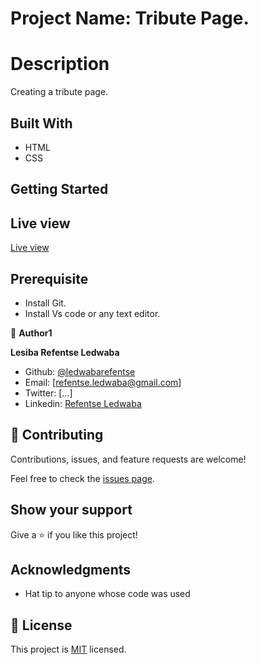 # Project Name: Tribute Page.

# Description

Creating a tribute page.

## Built With

- HTML
- CSS

## Getting Started

## Live view
[Live view](https://astonishing-kitsune-e76dfc.netlify.app/)

## Prerequisite

- Install Git.
- Install Vs code or any text editor.

👤 **Author1**

 **Lesiba Refentse Ledwaba**
 
- Github: [ @ledwabarefentse](https://github.com/ledwabarefentse) 
- Email: [refentse.ledwaba@gmail.com]
- Twitter: [...]
- Linkedin: [Refentse Ledwaba](https://www.linkedin.com/in/lesiba-refentse-ledwaba/)

## 🤝 Contributing

Contributions, issues, and feature requests are welcome!

Feel free to check the [issues page](../../issues/).

## Show your support

Give a ⭐️ if you like this project!

## Acknowledgments

- Hat tip to anyone whose code was used

## 📝 License

This project is [MIT](./MIT.md) licensed.
